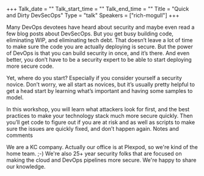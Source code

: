 +++
Talk_date = ""
Talk_start_time = ""
Talk_end_time = ""
Title = "Quick and Dirty DevSecOps"
Type = "talk"
Speakers = ["rich-mogull"]
+++

Many DevOps devotees have heard about security and maybe even read a few blog posts about DevSecOps. But you get busy building code, eliminating WIP, and eliminating tech debt. That doesn’t leave a lot of time to make sure the code you are actually deploying is secure. But the power of DevOps is that you can build security in once, and it’s there. And even better, you don’t have to be a security expert to be able to start deploying more secure code.

Yet, where do you start? Especially if you consider yourself a security novice. Don’t worry, we all start as novices, but it’s usually pretty helpful to get a head start by learning what’s important and having some samples to model.

In this workshop, you will learn what attackers look for first, and the best practices to make your technology stack much more secure quickly. Then you’ll get code to figure out if you are at risk and as well as scripts to make sure the issues are quickly fixed, and don’t happen again.
Notes and comments

We are a KC company. Actually our office is at Plexpod, so we're kind of the home team. ;-) We're also 25+ year security folks that are focused on making the cloud and DevOps pipelines more secure. We're happy to share our knowledge.